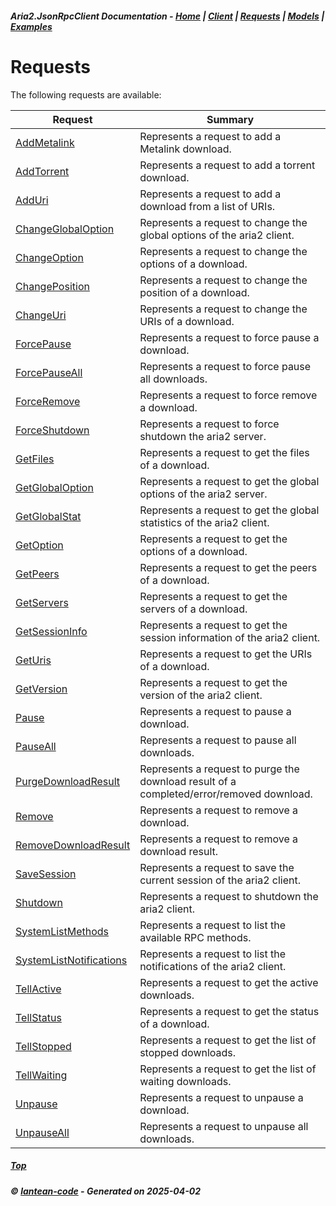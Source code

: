 ##### Aria2.JsonRpcClient Documentation  - [Home](index.md) | [Client](client.md) | [Requests](requests.md) | [Models](models.md) | [Examples](examples.md)

# Requests

The following requests are available:

| Request | Summary |
|---------|---------|
| [AddMetalink](request_AddMetalink.md) |  Represents a request to add a Metalink download. |
| [AddTorrent](request_AddTorrent.md) |  Represents a request to add a torrent download. |
| [AddUri](request_AddUri.md) |  Represents a request to add a download from a list of URIs. |
| [ChangeGlobalOption](request_ChangeGlobalOption.md) |  Represents a request to change the global options of the aria2 client. |
| [ChangeOption](request_ChangeOption.md) |  Represents a request to change the options of a download. |
| [ChangePosition](request_ChangePosition.md) |  Represents a request to change the position of a download. |
| [ChangeUri](request_ChangeUri.md) |  Represents a request to change the URIs of a download. |
| [ForcePause](request_ForcePause.md) |  Represents a request to force pause a download. |
| [ForcePauseAll](request_ForcePauseAll.md) |  Represents a request to force pause all downloads. |
| [ForceRemove](request_ForceRemove.md) |  Represents a request to force remove a download. |
| [ForceShutdown](request_ForceShutdown.md) |  Represents a request to force shutdown the aria2 server. |
| [GetFiles](request_GetFiles.md) |  Represents a request to get the files of a download. |
| [GetGlobalOption](request_GetGlobalOption.md) |  Represents a request to get the global options of the aria2 server. |
| [GetGlobalStat](request_GetGlobalStat.md) |  Represents a request to get the global statistics of the aria2 client. |
| [GetOption](request_GetOption.md) |  Represents a request to get the options of a download. |
| [GetPeers](request_GetPeers.md) |  Represents a request to get the peers of a download. |
| [GetServers](request_GetServers.md) |  Represents a request to get the servers of a download. |
| [GetSessionInfo](request_GetSessionInfo.md) |  Represents a request to get the session information of the aria2 client. |
| [GetUris](request_GetUris.md) |  Represents a request to get the URIs of a download. |
| [GetVersion](request_GetVersion.md) |  Represents a request to get the version of the aria2 client. |
| [Pause](request_Pause.md) |  Represents a request to pause a download. |
| [PauseAll](request_PauseAll.md) |  Represents a request to pause all downloads. |
| [PurgeDownloadResult](request_PurgeDownloadResult.md) |  Represents a request to purge the download result of a completed/error/removed download. |
| [Remove](request_Remove.md) |  Represents a request to remove a download. |
| [RemoveDownloadResult](request_RemoveDownloadResult.md) |  Represents a request to remove a download result. |
| [SaveSession](request_SaveSession.md) |  Represents a request to save the current session of the aria2 client. |
| [Shutdown](request_Shutdown.md) |  Represents a request to shutdown the aria2 client. |
| [SystemListMethods](request_SystemListMethods.md) |  Represents a request to list the available RPC methods. |
| [SystemListNotifications](request_SystemListNotifications.md) |  Represents a request to list the notifications of the aria2 client. |
| [TellActive](request_TellActive.md) |  Represents a request to get the active downloads. |
| [TellStatus](request_TellStatus.md) |  Represents a request to get the status of a download. |
| [TellStopped](request_TellStopped.md) |  Represents a request to get the list of stopped downloads. |
| [TellWaiting](request_TellWaiting.md) |  Represents a request to get the list of waiting downloads. |
| [Unpause](request_Unpause.md) |  Represents a request to unpause a download. |
| [UnpauseAll](request_UnpauseAll.md) |  Represents a request to unpause all downloads. |


##### [Top](#top)
##### © [lantean-code](https://github.com/lantean-code) - _Generated on 2025-04-02_
